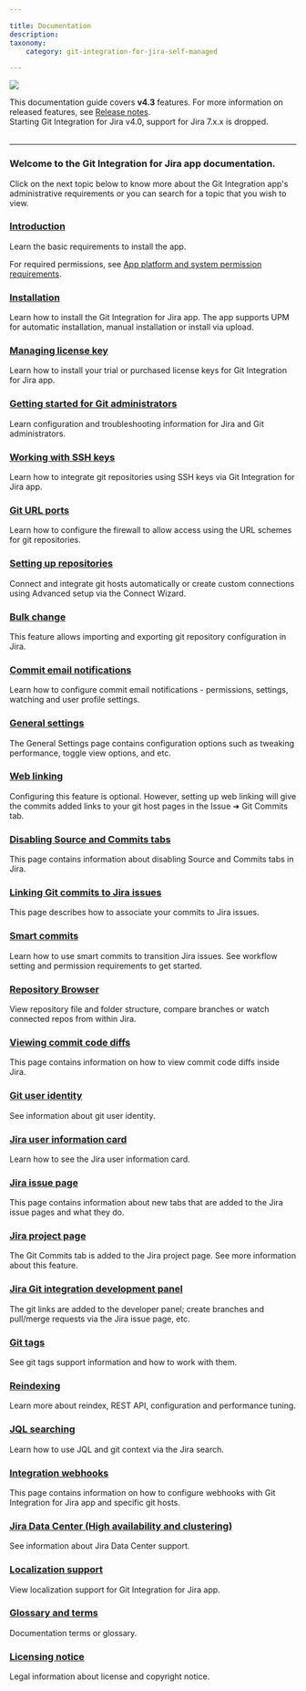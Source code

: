 ```yaml
---

title: Documentation
description:
taxonomy:
    category: git-integration-for-jira-self-managed

---
```

![](https://bigbrassband.atlassian.net/wiki/download/thumbnails/1930395770/git-for-jira-landing-pages-title-banner.png?version=1&modificationDate=1630642766899&cacheVersion=1&api=v2&width=660&height=159)

<div class="bbb-callout bbb--tip">
    <div class="irow">
    <div class="ilogobox">
        <span class="logoimg"></span>
    </div>
    <div class="imsgbox">
        This documentation guide covers <b>v4.3</b> features. For more information on released features, see <a href='/git-integration-for-jira-data-center/git-integration-for-jira-data-center-release-notes/'>Release notes</a>.
    </div>
    </div>
</div>

<div class="bbb-callout bbb--info">
    <div class="irow">
    <div class="ilogobox">
        <span class="logoimg"></span>
    </div>
    <div class="imsgbox">
        Starting Git Integration for Jira v4.0, support for Jira 7.x.x is dropped.
    </div>
    </div>
</div>
<br>

* * *

### Welcome to the Git Integration for Jira app documentation.

Click on the next topic below to know more about the Git Integration app's administrative requirements or you can search for a topic that you wish to view.

### [Introduction](/git-integration-for-jira-data-center/Introduction)

Learn the basic requirements to install the app.

For required permissions, see [App platform and system permission requirements](/git-integration-for-jira-data-center/Permissions).

### [Installation](/git-integration-for-jira-data-center/Installation)

Learn how to install the Git Integration for Jira app. The app supports UPM for automatic installation, manual installation or install via upload.

### [Managing license key](/git-integration-for-jira-data-center/managing-license-key)

Learn how to install your trial or purchased license keys for Git Integration for Jira app.

### [Getting started for Git administrators](/git-integration-for-jira-data-center/getting-started-for-git-administrators)

Learn configuration and troubleshooting information for Jira and Git administrators.

### [Working with SSH keys](/git-integration-for-jira-data-center/working-with-SSH-keys)

Learn how to integrate git repositories using SSH keys via Git Integration for Jira app.

### [Git URL ports](/git-integration-for-jira-data-center/git-url-ports)

Learn how to configure the firewall to allow access using the URL schemes for git repositories.

### [Setting up repositories](/git-integration-for-jira-data-center/setting-up-repositories)

Connect and integrate git hosts automatically or create custom connections using Advanced setup via the Connect Wizard.

### [Bulk change](/git-integration-for-jira-data-center/bulk-change)

This feature allows importing and exporting git repository configuration in Jira.

### [Commit email notifications](/git-integration-for-jira-data-center/commit-email-notifications)

Learn how to configure commit email notifications - permissions, settings, watching and user profile settings.

### [General settings](/git-integration-for-jira-data-center/general-settings)

The General Settings page contains configuration options such as tweaking performance, toggle view options, and etc.

### [Web linking](/git-integration-for-jira-data-center/web-linking)

Configuring this feature is optional. However, setting up web linking will give the commits added links to your git host pages in the Issue ➜ Git Commits tab.

### [Disabling Source and Commits tabs](/git-integration-for-jira-data-center/disabling-Source-and-Commits-tabs)

This page contains information about disabling Source and Commits tabs in Jira.

### [Linking Git commits to Jira issues](/git-integration-for-jira-data-center/linking-git-commits-to-Jira-issues)

This page describes how to associate your commits to Jira issues.

### [Smart commits](/git-integration-for-jira-data-center/smart-commits-docs)

Learn how to use smart commits to transition Jira issues. See workflow setting and permission requirements to get started.

### [Repository Browser](/git-integration-for-jira-data-center/repository-browser)

View repository file and folder structure, compare branches or watch connected repos from within Jira.

### [Viewing commit code diffs](/git-integration-for-jira-data-center/viewing-commit-code-diffs)

This page contains information on how to view commit code diffs inside Jira.

### [Git user identity](/git-integration-for-jira-data-center/git-user-identity)

See information about git user identity.

### [Jira user information card](/git-integration-for-jira-data-center/Jira-user-information-card)

Learn how to see the Jira user information card.

### [Jira issue page](/git-integration-for-jira-data-center/Jira-issue-page)

This page contains information about new tabs that are added to the Jira issue pages and what they do.

### [Jira project page](/git-integration-for-jira-data-center/jira-project-page)

The Git Commits tab is added to the Jira project page. See more information about this feature.

### [Jira Git integration development panel](/git-integration-for-jira-data-center/jira-Git-integration-development-panel)

The git links are added to the developer panel; create branches and pull/merge requests via the Jira issue page, etc.

### [Git tags](/git-integration-for-jira-data-center/git-tags)

See git tags support information and how to work with them.

### [Reindexing](/git-integration-for-jira-data-center/reindexing)

Learn more about reindex, REST API, configuration and performance tuning.

### [JQL searching](/git-integration-for-jira-data-center/jql-searching)

Learn how to use JQL and git context via the Jira search.

### [Integration webhooks](/git-integration-for-jira-data-center/integration-webhooks)

This page contains information on how to configure webhooks with Git Integration for Jira app and specific git hosts.

### [Jira Data Center (High availability and clustering)](/git-integration-for-jira-data-center/jira-data-center-high-availability-and-clustering/)

See information about Jira Data Center support.

### [Localization support](/git-integration-for-jira-data-center/localization-support)

View localization support for Git Integration for Jira app.

### [Glossary and terms](/git-integration-for-jira-data-center/Glossary-and-terms)

Documentation terms or glossary.

### [Licensing notice](/git-integration-for-jira-data-center/licensing-notice)

Legal information about license and copyright notice.

